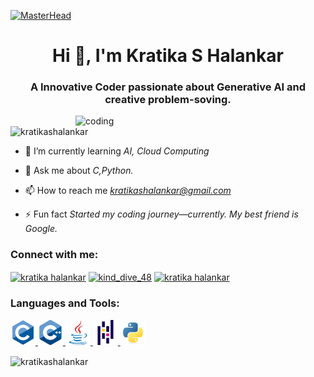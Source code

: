[![MasterHead](https://user-images.githubusercontent.com/35267447/206916906-9bfb66d9-c419-44c2-908a-4885e610425f.gif)](https://KratikaSHalankar.io)
<h1 align="center">Hi 👋, I'm Kratika S Halankar</h1>
<h3 align="center">A Innovative Coder passionate about Generative AI and creative problem-soving.</h3>

<img align="right" alt="coding" width="400" src="https://media.tenor.com/-UygBh3nnfEAAAAC/coding.gif">


<p align="left"> <img src="https://komarev.com/ghpvc/?username=kratikashalankar&label=Profile%20views&color=0e75b6&style=flat" alt="kratikashalankar" /> </p>

- 🌱 I’m currently learning *AI, Cloud Computing*

- 💬 Ask me about *C,Python.*

- 📫 How to reach me *kratikashalankar@gmail.com*

- ⚡ Fun fact *Started my coding journey—currently. My best friend is Google.*

<h3 align="left">Connect with me:</h3>
<p align="left">
<a href="https://linkedin.com/in/kratika halankar" target="blank"><img align="center" src="https://raw.githubusercontent.com/rahuldkjain/github-profile-readme-generator/master/src/images/icons/Social/linked-in-alt.svg" alt="kratika halankar" height="30" width="40" /></a>
<a href="https://www.codechef.com/users/kind_dive_48" target="blank"><img align="center" src="https://cdn.jsdelivr.net/npm/simple-icons@3.1.0/icons/codechef.svg" alt="kind_dive_48" height="30" width="40" /></a>
<a href="https://www.hackerrank.com/kratika halankar" target="blank"><img align="center" src="https://raw.githubusercontent.com/rahuldkjain/github-profile-readme-generator/master/src/images/icons/Social/hackerrank.svg" alt="kratika halankar" height="30" width="40" /></a>
</p>

<h3 align="left">Languages and Tools:</h3>
<p align="left"> <a href="https://www.cprogramming.com/" target="_blank" rel="noreferrer"> <img src="https://raw.githubusercontent.com/devicons/devicon/master/icons/c/c-original.svg" alt="c" width="40" height="40"/> </a> <a href="https://www.w3schools.com/cpp/" target="_blank" rel="noreferrer"> <img src="https://raw.githubusercontent.com/devicons/devicon/master/icons/cplusplus/cplusplus-original.svg" alt="cplusplus" width="40" height="40"/> </a> <a href="https://www.java.com" target="_blank" rel="noreferrer"> <img src="https://raw.githubusercontent.com/devicons/devicon/master/icons/java/java-original.svg" alt="java" width="40" height="40"/> </a> <a href="https://pandas.pydata.org/" target="_blank" rel="noreferrer"> <img src="https://raw.githubusercontent.com/devicons/devicon/2ae2a900d2f041da66e950e4d48052658d850630/icons/pandas/pandas-original.svg" alt="pandas" width="40" height="40"/> </a> <a href="https://www.python.org" target="_blank" rel="noreferrer"> <img src="https://raw.githubusercontent.com/devicons/devicon/master/icons/python/python-original.svg" alt="python" width="40" height="40"/> </a> </p>

<p><img align="center" src="https://github-readme-streak-stats.herokuapp.com/?user=kratikashalankar&" alt="kratikashalankar" /></p>
